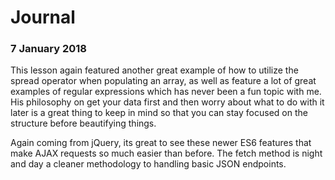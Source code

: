 # Journal  
### 7 January 2018  
  
This lesson again featured another great example of how to utilize the spread operator when populating an array, as well as feature a lot of great examples of regular expressions which has never been a fun topic with me.  His philosophy on get your data first and then worry about what to do with it later is a great thing to keep in mind so that you can stay focused on the structure before beautifying things.  
  
Again coming from jQuery, its great to see these newer ES6 features that make AJAX requests so much easier than before. The fetch method is night and day a cleaner methodology to handling basic JSON endpoints.  
  